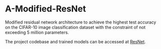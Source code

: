 # A-Modified-ResNet

Modified residual network architecture to achieve the highest test accuracy on the CIFAR-10 image classification dataset with the constraint of not exceeding 5 million parameters.

The project codebase and trained models can be accessed at [ResNet](https://github.com/JinchengLiang/DLminiproject).

